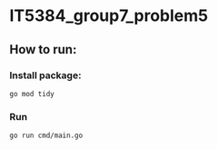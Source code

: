 # IT5384_group7_problem5
## How to run:
### Install package:
```go mod tidy```
### Run 
```go run cmd/main.go```
